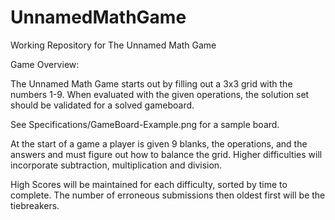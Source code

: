 # UnnamedMathGame
Working Repository for The Unnamed Math Game

Game Overview:

The Unnamed Math Game starts out by filling out a 3x3 grid with the numbers 1-9. 
When evaluated with the given operations, the solution set should be validated for a solved gameboard. 

See Specifications/GameBoard-Example.png for a sample board.

At the start of a game a player is given 9 blanks, the operations, and the answers and must figure out how to balance the grid.
Higher difficulties will incorporate subtraction, multiplication and division.

High Scores will be maintained for each difficulty, sorted by time to complete.
The number of erroneous submissions then oldest first will be the tiebreakers.
